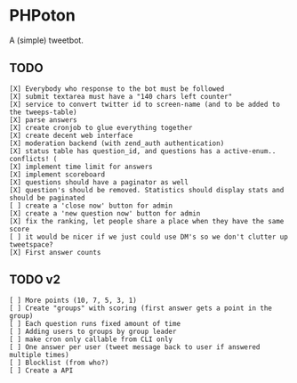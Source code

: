 PHPoton
=======
A (simple) tweetbot.


TODO
-----------
    [X] Everybody who response to the bot must be followed
    [X] submit textarea must have a "140 chars left counter"
    [X] service to convert twitter id to screen-name (and to be added to the tweeps-table)
    [X] parse answers
    [X] create cronjob to glue everything together
    [X] create decent web interface
    [X] moderation backend (with zend_auth authentication)
    [X] status table has question_id, and questions has a active-enum.. conflicts! (
    [X] implement time limit for answers
    [X] implement scoreboard
    [X] questions should have a paginator as well
    [X] question's should be removed. Statistics should display stats and should be paginated
    [ ] create a 'close now' button for admin
    [X] create a 'new question now' button for admin
    [X] fix the ranking, let people share a place when they have the same score
    [ ] it would be nicer if we just could use DM's so we don't clutter up tweetspace?
    [X] First answer counts

TODO v2
------------
    [ ] More points (10, 7, 5, 3, 1)
    [ ] Create "groups" with scoring (first answer gets a point in the group)
    [ ] Each question runs fixed amount of time
    [ ] Adding users to groups by group leader
    [ ] make cron only callable from CLI only
    [ ] One answer per user (tweet message back to user if answered multiple times)
    [ ] Blocklist (from who?)
    [ ] Create a API
